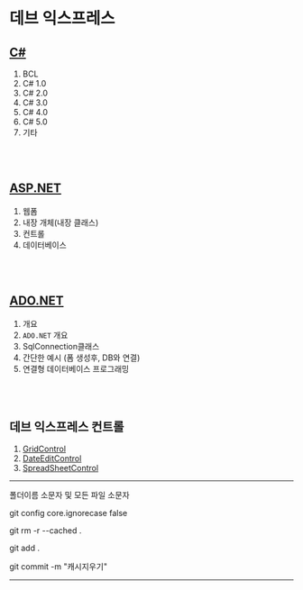 # 데브 익스프레스

## [C#](c/c_index.md)
1. BCL
2. C# 1.0
3. C# 2.0
4. C# 3.0
5. C# 4.0
6. C# 5.0
7. 기타
<br/>
<br/>

## [ASP.NET](asp.net/asp.net_index.md)
1. 웹폼
2. 내장 개체(내장 클래스)
3. 컨트롤
4. 데이터베이스  

<br/>
<br/>

## [ADO.NET](ado.net/ado.net_index.md)
1. 개요
2. `ADO.NET` 개요
3. SqlConnection클래스
3. 간단한 예시 (폼 생성후, DB와 연결)
4. 연결형 데이터베이스 프로그래밍


<br/>
<br/>

## 데브 익스프레스 컨트롤
1. [GridControl](devexpress_controls/gridcontrol//gridcontrol_index.md)
2. [DateEditControl](devexpress_controls/dateeditcontrol/dateeditcontrol_index.md)
3. [SpreadSheetControl](devexpress_controls/spreadsheetcontrol/spreadsheetcontrol.md)
_________________________________________________________________________________


폴더이름 소문자 및 모든 파일 소문자

git config core.ignorecase false

git rm -r --cached .

git add .

git commit -m "캐시지우기"

_________________________________________________________________________________
